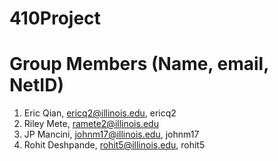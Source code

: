 # 410Project

# Group Members (Name, email, NetID)
1. Eric Qian, ericq2@illinois.edu, ericq2
2. Riley Mete, ramete2@illinois.edu
3. JP Mancini, johnm17@illinois.edu, johnm17
4. Rohit Deshpande, rohit5@illinois.edu, rohit5

